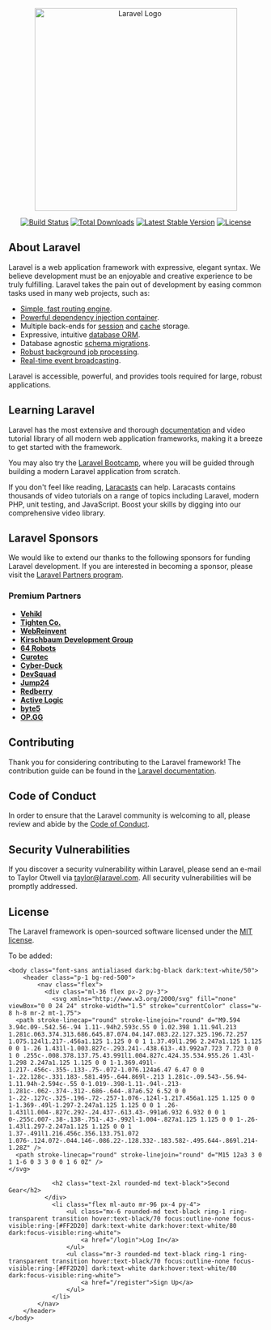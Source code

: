 <p align="center"><a href="https://laravel.com" target="_blank"><img src="https://raw.githubusercontent.com/laravel/art/master/logo-lockup/5%20SVG/2%20CMYK/1%20Full%20Color/laravel-logolockup-cmyk-red.svg" width="400" alt="Laravel Logo"></a></p>

<p align="center">
<a href="https://github.com/laravel/framework/actions"><img src="https://github.com/laravel/framework/workflows/tests/badge.svg" alt="Build Status"></a>
<a href="https://packagist.org/packages/laravel/framework"><img src="https://img.shields.io/packagist/dt/laravel/framework" alt="Total Downloads"></a>
<a href="https://packagist.org/packages/laravel/framework"><img src="https://img.shields.io/packagist/v/laravel/framework" alt="Latest Stable Version"></a>
<a href="https://packagist.org/packages/laravel/framework"><img src="https://img.shields.io/packagist/l/laravel/framework" alt="License"></a>
</p>













## About Laravel

Laravel is a web application framework with expressive, elegant syntax. We believe development must be an enjoyable and creative experience to be truly fulfilling. Laravel takes the pain out of development by easing common tasks used in many web projects, such as:

- [Simple, fast routing engine](https://laravel.com/docs/routing).
- [Powerful dependency injection container](https://laravel.com/docs/container).
- Multiple back-ends for [session](https://laravel.com/docs/session) and [cache](https://laravel.com/docs/cache) storage.
- Expressive, intuitive [database ORM](https://laravel.com/docs/eloquent).
- Database agnostic [schema migrations](https://laravel.com/docs/migrations).
- [Robust background job processing](https://laravel.com/docs/queues).
- [Real-time event broadcasting](https://laravel.com/docs/broadcasting).

Laravel is accessible, powerful, and provides tools required for large, robust applications.

## Learning Laravel

Laravel has the most extensive and thorough [documentation](https://laravel.com/docs) and video tutorial library of all modern web application frameworks, making it a breeze to get started with the framework.

You may also try the [Laravel Bootcamp](https://bootcamp.laravel.com), where you will be guided through building a modern Laravel application from scratch.

If you don't feel like reading, [Laracasts](https://laracasts.com) can help. Laracasts contains thousands of video tutorials on a range of topics including Laravel, modern PHP, unit testing, and JavaScript. Boost your skills by digging into our comprehensive video library.

## Laravel Sponsors

We would like to extend our thanks to the following sponsors for funding Laravel development. If you are interested in becoming a sponsor, please visit the [Laravel Partners program](https://partners.laravel.com).

### Premium Partners

- **[Vehikl](https://vehikl.com/)**
- **[Tighten Co.](https://tighten.co)**
- **[WebReinvent](https://webreinvent.com/)**
- **[Kirschbaum Development Group](https://kirschbaumdevelopment.com)**
- **[64 Robots](https://64robots.com)**
- **[Curotec](https://www.curotec.com/services/technologies/laravel/)**
- **[Cyber-Duck](https://cyber-duck.co.uk)**
- **[DevSquad](https://devsquad.com/hire-laravel-developers)**
- **[Jump24](https://jump24.co.uk)**
- **[Redberry](https://redberry.international/laravel/)**
- **[Active Logic](https://activelogic.com)**
- **[byte5](https://byte5.de)**
- **[OP.GG](https://op.gg)**

## Contributing

Thank you for considering contributing to the Laravel framework! The contribution guide can be found in the [Laravel documentation](https://laravel.com/docs/contributions).

## Code of Conduct

In order to ensure that the Laravel community is welcoming to all, please review and abide by the [Code of Conduct](https://laravel.com/docs/contributions#code-of-conduct).

## Security Vulnerabilities

If you discover a security vulnerability within Laravel, please send an e-mail to Taylor Otwell via [taylor@laravel.com](mailto:taylor@laravel.com). All security vulnerabilities will be promptly addressed.

## License




The Laravel framework is open-sourced software licensed under the [MIT license](https://opensource.org/licenses/MIT).


To be added:
```
<body class="font-sans antialiased dark:bg-black dark:text-white/50">
    <header class="p-1 bg-red-500">
        <nav class="flex">
          <div class="ml-36 flex px-2 py-3">
            <svg xmlns="http://www.w3.org/2000/svg" fill="none" viewBox="0 0 24 24" stroke-width="1.5" stroke="currentColor" class="w-8 h-8 mr-2 mt-1.75">
  <path stroke-linecap="round" stroke-linejoin="round" d="M9.594 3.94c.09-.542.56-.94 1.11-.94h2.593c.55 0 1.02.398 1.11.94l.213 1.281c.063.374.313.686.645.87.074.04.147.083.22.127.325.196.72.257 1.075.124l1.217-.456a1.125 1.125 0 0 1 1.37.49l1.296 2.247a1.125 1.125 0 0 1-.26 1.431l-1.003.827c-.293.241-.438.613-.43.992a7.723 7.723 0 0 1 0 .255c-.008.378.137.75.43.991l1.004.827c.424.35.534.955.26 1.43l-1.298 2.247a1.125 1.125 0 0 1-1.369.491l-1.217-.456c-.355-.133-.75-.072-1.076.124a6.47 6.47 0 0 1-.22.128c-.331.183-.581.495-.644.869l-.213 1.281c-.09.543-.56.94-1.11.94h-2.594c-.55 0-1.019-.398-1.11-.94l-.213-1.281c-.062-.374-.312-.686-.644-.87a6.52 6.52 0 0 1-.22-.127c-.325-.196-.72-.257-1.076-.124l-1.217.456a1.125 1.125 0 0 1-1.369-.49l-1.297-2.247a1.125 1.125 0 0 1 .26-1.431l1.004-.827c.292-.24.437-.613.43-.991a6.932 6.932 0 0 1 0-.255c.007-.38-.138-.751-.43-.992l-1.004-.827a1.125 1.125 0 0 1-.26-1.43l1.297-2.247a1.125 1.125 0 0 1 1.37-.491l1.216.456c.356.133.751.072 1.076-.124.072-.044.146-.086.22-.128.332-.183.582-.495.644-.869l.214-1.28Z" />
  <path stroke-linecap="round" stroke-linejoin="round" d="M15 12a3 3 0 1 1-6 0 3 3 0 0 1 6 0Z" />
</svg>

            <h2 class="text-2xl rounded-md text-black">Second Gear</h2>
          </div>
            <li class="flex ml-auto mr-96 px-4 py-4">
                <ul class="mx-6 rounded-md text-black ring-1 ring-transparent transition hover:text-black/70 focus:outline-none focus-visible:ring-[#FF2D20] dark:text-white dark:hover:text-white/80 dark:focus-visible:ring-white">
                    <a href="/login">Log In</a>
                </ul>
                <ul class="mr-3 rounded-md text-black ring-1 ring-transparent transition hover:text-black/70 focus:outline-none focus-visible:ring-[#FF2D20] dark:text-white dark:hover:text-white/80 dark:focus-visible:ring-white">
                    <a href="/register">Sign Up</a>
                </ul>
            </li>
        </nav>
    </header>
</body>
```
